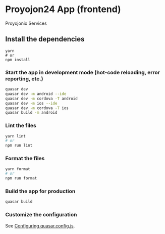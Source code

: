 # Proyojon24 App (frontend)

Proyojonio Services

## Install the dependencies
```bashs
yarn
# or
npm install
```

### Start the app in development mode (hot-code reloading, error reporting, etc.)
```bash
quasar dev
quasar dev -m android --ide
quasar dev -m cordova -T android
quasar dev -m ios --ide
quasar dev -m cordova -T ios
quasar build -m android
```


### Lint the files
```bash
yarn lint
# or
npm run lint
```


### Format the files
```bash
yarn format
# or
npm run format
```



### Build the app for production
```bash
quasar build
```

### Customize the configuration
See [Configuring quasar.config.js](https://v2.quasar.dev/quasar-cli-vite/quasar-config-js).
